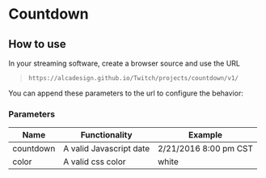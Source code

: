# Countdown

## How to use

In your streaming software, create a browser source and use the URL

> `https://alcadesign.github.io/Twitch/projects/countdown/v1/`

You can append these parameters to the url to configure the behavior:

### Parameters

| Name | Functionality | Example |
|-----------|-------------------------|-----------------------|
| countdown | A valid Javascript date | 2/21/2016 8:00 pm CST |
| color | A valid css color | white |
